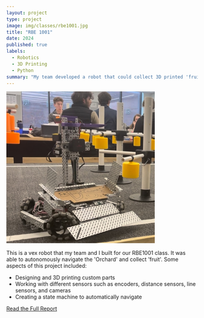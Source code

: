 ```yaml
---
layout: project
type: project
image: img/classes/rbe1001.jpg
title: "RBE 1001"
date: 2024
published: true
labels:
  - Robotics
  - 3D Printing
  - Python
summary: "My team developed a robot that could collect 3D printed 'fruit'."
---
```

<img height="400px" class="img-fluid" src="../img/classes/rbe1001.jpg">
<br><p>This is a vex robot that my team and I built for our RBE1001 class. It was able to autonomously navigate the 'Orchard' and collect 'fruit'. Some aspects of this project included:
<ul>
  <li>Designing and 3D printing custom parts</li>
  <li>Working with different sensors such as encoders, distance sensors, line sensors, and cameras</li>
  <li>Creating a state machine to automatically navigate</li>
</ul>
<a href="../img/classes/Group_4_Final_Proposal-1.pdf">Read the Full Report</a>
